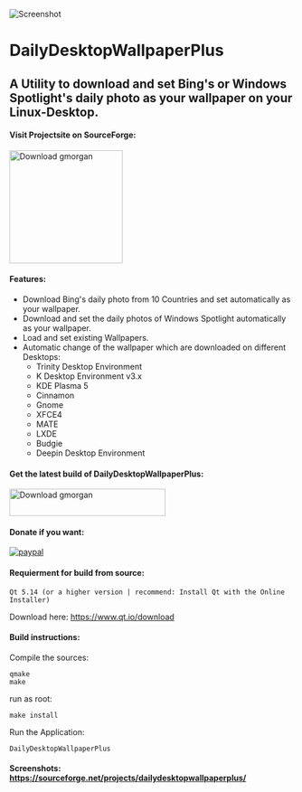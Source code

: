 ![Screenshot](https://github.com/pgc062020/DailyDesktopWallpaperPlus/blob/master/128.png)
# DailyDesktopWallpaperPlus

## A Utility to download and set Bing's or Windows Spotlight's daily photo as your wallpaper on your Linux-Desktop.

#### Visit Projectsite on SourceForge: 
<a href="https://sourceforge.net/projects/dailydesktopwallpaperplus/"><img alt="Download gmorgan" src="https://sourceforge.net/sflogo.php?type=17&group_id=96355" width=200></a>

#### Features:

 * Download Bing's daily photo from 10 Countries and set automatically as your wallpaper.
 * Download and set the daily photos of Windows Spotlight automatically as your wallpaper.
 * Load and set existing Wallpapers.
 * Automatic change of the wallpaper which are downloaded on different Desktops:
    * Trinity Desktop Environment
    * K Desktop Environment v3.x
    * KDE Plasma 5
    * Cinnamon
    * Gnome
    * XFCE4
    * MATE
    * LXDE
    * Budgie
    * Deepin Desktop Environment


#### Get the latest build of DailyDesktopWallpaperPlus:<br />
<a href="https://sourceforge.net/projects/dailydesktopwallpaperplus/files/Linux/"><img alt="Download gmorgan" src="https://a.fsdn.com/con/app/sf-download-button" width=276 height=48 srcset="https://a.fsdn.com/con/app/sf-download-button?button_size=2x 2x"></a>



#### Donate if you want:
<p>
  <a href="https://paypal.me/PGC1991">
      <img src="https://img.shields.io/badge/Donate-PayPal-green.svg" alt="paypal">
  </a>
</p>


#### Requierment for build from source: <br />
```
Qt 5.14 (or a higher version | recommend: Install Qt with the Online Installer)
```
Download here: https://www.qt.io/download

#### Build instructions:

Compile the sources:
```
qmake
make
```
run as root:
``` 
make install
``` 
Run the Application: 
``` 
DailyDesktopWallpaperPlus
``` 
#### Screenshots: https://sourceforge.net/projects/dailydesktopwallpaperplus/
